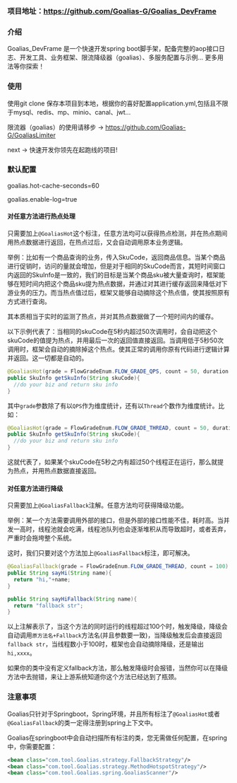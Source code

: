 

### 项目地址：https://github.com/Goalias-G/Goalias_DevFrame

### 介绍

Goalias_DevFrame 是一个快速开发spring boot脚手架，配备完整的aop接口日志、开发工具、业务框架、限流降级器（goalias）、多服务配置与示例... 更多用法等你探索！


### 使用

使用git clone 保存本项目到本地，根据你的喜好配置application.yml,包括且不限于mysql、redis、mp、minio、canal、jwt...

限流器（goalias）的使用请移步 -> https://github.com/Goalias-G/GoaliasLimiter

next -> 快速开发你领先在起跑线的项目!

### 默认配置

goalias.hot-cache-seconds=60

goalias.enable-log=true

#### 对任意方法进行热点处理

只需要加上`@GoaliasHot`这个标注，任意方法均可以获得热点检测，并在热点期间用热点数据进行返回，在热点过后，又会自动调用原本业务逻辑。



举例：比如有一个商品查询的业务，传入SkuCode，返回商品信息。当某个商品进行促销时，访问的量就会增加，但是对于相同的SkuCode而言，其短时间窗口内返回的SkuInfo是一致的，我们的目标是当某个商品sku被大量查询时，框架能够在短时间内把这个商品sku提为热点数据，并通过对其进行缓存返回来降低对下游业务的压力。而当热点值过后，框架又能够自动摘除这个热点值，使其按照原有方式进行查询。

其本质相当于实时的监测了热点，并对其热点数据做了一个短时间内的缓存。



以下示例代表了：当相同的skuCode在5秒内超过50次调用时，会自动把这个skuCode的值提为热点，并用最后一次的返回值直接返回。当调用低于5秒50次调用时，框架会自动的摘除掉这个热点。使其正常的调用你原有代码进行逻辑计算并返回。这一切都是自动的。



```java
@GoaliasHot(grade = FlowGradeEnum.FLOW_GRADE_QPS, count = 50, duration = 5)
public SkuInfo getSkuInfo(String skuCode){
  //do your biz and return sku info
}
```



其中`grade`参数除了有以`QPS`作为维度统计，还有以`Thread`个数作为维度统计。比如：

```java
@GoaliasHot(grade = FlowGradeEnum.FLOW_GRADE_THREAD, count = 50, duration = 5)
public SkuInfo getSkuInfo(String skuCode){
  //do your biz and return sku info
}
```



这就代表了，如果某个skuCode在5秒之内有超过50个线程正在运行，那么就提为热点，并用热点数据直接返回。





#### 对任意方法进行降级

只需要加上`@GoaliasFallback`注解。任意方法均可获得降级功能。



举例：某一个方法需要调用外部的接口，但是外部的接口性能不佳，耗时高。当并发一高时，线程池就会吃满，线程池队列也会逐渐堆积从而导致超时，或者丢弃，严重时会拖垮整个系统。

这时，我们只要对这个方法加上`@GoaliasFallback`标注，即可解决。



```java
@GoaliasFallback(grade = FlowGradeEnum.FLOW_GRADE_THREAD, count = 100)
public String sayHi(String name){
  return "hi,"+name;
}

public String sayHiFallback(String name){
  return "fallback str";
}
```



以上注解表示了，当这个方法的同时运行的线程超过100个时，触发降级，降级会自动调用`原方法名+Fallback`方法名(并且参数要一致)，当降级触发后会直接返回`fallback str`，当线程数小于100时，框架也会自动摘除降级，还是输出`hi,xxxx`。



如果你的类中没有定义fallback方法，那么触发降级时会报错，当然你可以在降级方法中去抛错，来让上游系统知道你这个方法已经达到了瓶颈。



### 注意事项

Goalias只针对于Springboot，Spring环境，并且所有标注了`@GoaliasHot`或者`@GoaliasFallback`的类一定得注册到spring上下文中。

Goalias在springboot中会自动扫描所有标注的类，您无需做任何配置，在spring中，你需要配置：

```xml
<bean class="com.tool.Goalias.strategy.FallbackStrategy"/>
<bean class="com.tool.Goalias.strategy.MethodHotspotStrategy"/>
<bean class="com.tool.Goalias.spring.GoaliasScanner"/>
```

